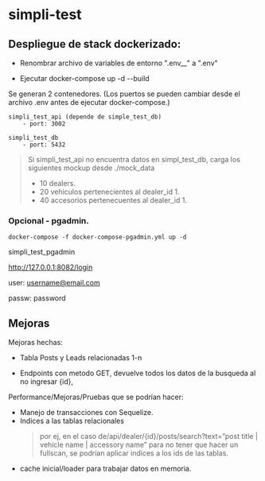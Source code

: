# simpli-test

## Despliegue de stack dockerizado:

- Renombrar archivo de variables de entorno ".env\_\_" a ".env"

- Ejecutar docker-compose up -d --build

Se generan 2 contenedores.
(Los puertos se pueden cambiar desde el archivo .env antes de ejecutar docker-compose.)

    simpli_test_api (depende de simple_test_db)
        - port: 3002

    simpli_test_db
        - port: 5432

> Si simpli_test_api no encuentra datos en simpl_test_db, carga los siguientes mockup desde ./mock_data
>
> - 10 dealers.
> - 20 vehiculos pertenecientes al dealer_id 1.
> - 40 accesorios pertenecuentes al dealer_id 1.

### Opcional - pgadmin.

    docker-compose -f docker-compose-pgadmin.yml up -d

simpli_test_pgadmin

http://127.0.0.1:8082/login

user: username@email.com

passw: password

## Mejoras

Mejoras hechas:

- Tabla Posts y Leads relacionadas 1-n

- Endpoints con metodo GET, devuelve todos los datos de la busqueda al no ingresar {id},

Performance/Mejoras/Pruebas que se podrían hacer:

- Manejo de transacciones con Sequelize.
- Indices a las tablas relacionales
  > por ej, en el caso de/api/dealer/{id}/posts/search?text=”post title | vehicle name | accessory name”
  > para no tener que hacer un fullscan, se podrían aplicar indices a los ids de las tablas.
- cache inicial/loader para trabajar datos en memoria.
